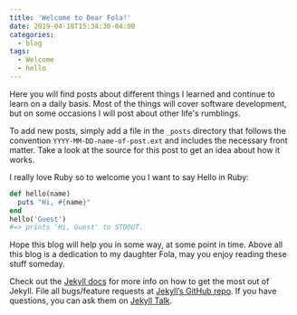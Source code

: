 ```yaml
---
title: 'Welcome to Dear Fola!'
date: 2019-04-18T15:34:30-04:00
categories:
  - blog
tags:
  - Welcome
  - hello
---
```


Here you will find posts about different things I learned and continue to learn on a daily basis. Most of the things will cover software development, but on some occasions I will post about other life's rumblings.

To add new posts, simply add a file in the `_posts` directory that follows the convention `YYYY-MM-DD-name-of-post.ext` and includes the necessary front matter. Take a look at the source for this post to get an idea about how it works.

I really love Ruby so to welcome you I want to say Hello in Ruby:

```ruby
def hello(name)
  puts "Hi, #{name}"
end
hello('Guest')
#=> prints 'Hi, Guest' to STDOUT.
```

Hope this blog will help you in some way, at some point in time. Above all this blog is a dedication to my daughter Fola, may you enjoy reading these stuff someday.

Check out the [Jekyll docs][jekyll-docs] for more info on how to get the most out of Jekyll. File all bugs/feature requests at [Jekyll’s GitHub repo][jekyll-gh]. If you have questions, you can ask them on [Jekyll Talk][jekyll-talk].

[jekyll-docs]: https://jekyllrb.com/docs/home
[jekyll-gh]: https://github.com/jekyll/jekyll
[jekyll-talk]: https://talk.jekyllrb.com/
